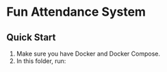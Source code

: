 # Fun Attendance System

## Quick Start

1. Make sure you have Docker and Docker Compose.
2. In this folder, run:
